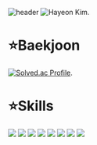 ![header](https://capsule-render.vercel.app/api?type=waving&color=0:FBF396,100:F7B7FA&height=300&section=header&text=Welcome%20Hayeon's%20Hub&fontColor=EE8A95&fontSize=50)
![Hayeon Kim](https://github-readme-stats.vercel.app/api?username=gomcool17&theme=gruvbox_light&show_icons=true).  
# ⭐️Baekjoon
[![Solved.ac Profile](http://mazassumnida.wtf/api/v2/generate_badge?boj=gomcool17)](https://solved.ac/gomcool17).  
   
      
# ⭐️Skills   
<img src="https://img.shields.io/badge/C-A8B9CC?style=for-the-badge&logo=C&logoColor=white"/>
<img src="https://img.shields.io/badge/C++-00599C?style=for-the-badge&logo=C%2B%2B&logoColor=white"/>
<img src="https://img.shields.io/badge/Java-007396?style=for-the-badge&logo=java&logoColor=white"/>
<img src="https://img.shields.io/badge/Python-3776AB?style=for-the-badge&logo=python&logoColor=white"/>   
<img src="https://img.shields.io/badge/SpringBoot-6DB33F?style=for-the-badge&logo=springboot&logoColor=white"/>
<img src="https://img.shields.io/badge/MariaDB-003545?style=for-the-badge&logo=mariadb&logoColor=white"/>
<img src="https://img.shields.io/badge/mysql-4479A1?style=for-the-badge&logo=mysql&logoColor=white"/>
<img src="https://img.shields.io/badge/Django-092E20?style=for-the-badge&logo=Django&logoColor=white"/>
